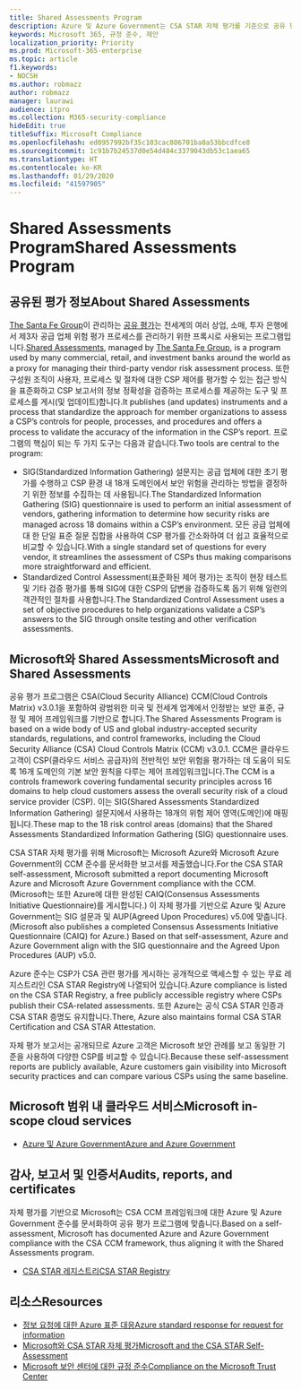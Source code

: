 ```yaml
---
title: Shared Assessments Program
description: Azure 및 Azure Government는 CSA STAR 자체 평가를 기준으로 공유 평가 프로그램의 위험 평가 도구를 지원합니다.
keywords: Microsoft 365, 규정 준수, 제안
localization_priority: Priority
ms.prod: Microsoft-365-enterprise
ms.topic: article
f1.keywords:
- NOCSH
ms.author: robmazz
author: robmazz
manager: laurawi
audience: itpro
ms.collection: M365-security-compliance
hideEdit: true
titleSuffix: Microsoft Compliance
ms.openlocfilehash: ed0957992bf35c103cac806701ba0a53bbcdfce8
ms.sourcegitcommit: 1c91b7b24537d0e54d484c3379043db53c1aea65
ms.translationtype: HT
ms.contentlocale: ko-KR
ms.lasthandoff: 01/29/2020
ms.locfileid: "41597905"
---
```

# <a name="shared-assessments-program"></a><span data-ttu-id="a4d94-104">Shared Assessments Program</span><span class="sxs-lookup"><span data-stu-id="a4d94-104">Shared Assessments Program</span></span>

## <a name="about-shared-assessments"></a><span data-ttu-id="a4d94-105">공유된 평가 정보</span><span class="sxs-lookup"><span data-stu-id="a4d94-105">About Shared Assessments</span></span>

<span data-ttu-id="a4d94-106">[The Santa Fe Group](https://www.santa-fe-group.com/)이 관리하는 [공유 평가](https://sharedassessments.org/)는 전세계의 여러 상업, 소매, 투자 은행에서 제3자 공급 업체 위험 평가 프로세스를 관리하기 위한 프록시로 사용되는 프로그램입니다.</span><span class="sxs-lookup"><span data-stu-id="a4d94-106">[Shared Assessments](https://sharedassessments.org/), managed by [The Santa Fe Group](https://www.santa-fe-group.com/), is a program used by many commercial, retail, and investment banks around the world as a proxy for managing their third-party vendor risk assessment process.</span></span> <span data-ttu-id="a4d94-107">또한 구성원 조직이 사용자, 프로세스 및 절차에 대한 CSP 제어를 평가할 수 있는 접근 방식을 표준화하고 CSP 보고서의 정보 정확성을 검증하는 프로세스를 제공하는 도구 및 프로세스를 게시(및 업데이트)합니다.</span><span class="sxs-lookup"><span data-stu-id="a4d94-107">It publishes (and updates) instruments and a process that standardize the approach for member organizations to assess a CSP’s controls for people, processes, and procedures and offers a process to validate the accuracy of the information in the CSP’s report.</span></span> <span data-ttu-id="a4d94-108">프로그램의 핵심이 되는 두 가지 도구는 다음과 같습니다.</span><span class="sxs-lookup"><span data-stu-id="a4d94-108">Two tools are central to the program:</span></span>

- <span data-ttu-id="a4d94-109">SIG(Standardized Information Gathering) 설문지는 공급 업체에 대한 초기 평가를 수행하고 CSP 환경 내 18개 도메인에서 보안 위험을 관리하는 방법을 결정하기 위한 정보를 수집하는 데 사용됩니다.</span><span class="sxs-lookup"><span data-stu-id="a4d94-109">The Standardized Information Gathering (SIG) questionnaire is used to perform an initial assessment of vendors, gathering information to determine how security risks are managed across 18 domains within a CSP’s environment.</span></span> <span data-ttu-id="a4d94-110">모든 공급 업체에 대 한 단일 표준 질문 집합을 사용하여 CSP 평가를 간소화하여 더 쉽고 효율적으로 비교할 수 있습니다.</span><span class="sxs-lookup"><span data-stu-id="a4d94-110">With a single standard set of questions for every vendor, it streamlines the assessment of CSPs thus making comparisons more straightforward and efficient.</span></span>
- <span data-ttu-id="a4d94-111">Standardized Control Assessment(표준화된 제어 평가)는 조직이 현장 테스트 및 기타 검증 평가를 통해 SIG에 대한 CSP의 답변을 검증하도록 돕기 위해 일련의 객관적인 절차를 사용합니다.</span><span class="sxs-lookup"><span data-stu-id="a4d94-111">The Standardized Control Assessment uses a set of objective procedures to help organizations validate a CSP’s answers to the SIG through onsite testing and other verification assessments.</span></span>

## <a name="microsoft-and-shared-assessments"></a><span data-ttu-id="a4d94-112">Microsoft와 Shared Assessments</span><span class="sxs-lookup"><span data-stu-id="a4d94-112">Microsoft and Shared Assessments</span></span>

<span data-ttu-id="a4d94-113">공유 평가 프로그램은 CSA(Cloud Security Alliance) CCM(Cloud Controls Matrix) v3.0.1을 포함하여 광범위한 미국 및 전세계 업계에서 인정받는 보안 표준, 규정 및 제어 프레임워크를 기반으로 합니다.</span><span class="sxs-lookup"><span data-stu-id="a4d94-113">The Shared Assessments Program is based on a wide body of US and global industry-accepted security standards, regulations, and control frameworks, including the Cloud Security Alliance (CSA) Cloud Controls Matrix (CCM) v3.0.1.</span></span> <span data-ttu-id="a4d94-114">CCM은 클라우드 고객이 CSP(클라우드 서비스 공급자)의 전반적인 보안 위험을 평가하는 데 도움이 되도록 16개 도메인의 기본 보안 원칙을 다루는 제어 프레임워크입니다.</span><span class="sxs-lookup"><span data-stu-id="a4d94-114">The CCM is a controls framework covering fundamental security principles across 16 domains to help cloud customers assess the overall security risk of a cloud service provider (CSP).</span></span> <span data-ttu-id="a4d94-115">이는 SIG(Shared Assessments Standardized Information Gathering) 설문지에서 사용하는 18개의 위험 제어 영역(도메인)에 매핑됩니다.</span><span class="sxs-lookup"><span data-stu-id="a4d94-115">These map to the 18 risk control areas (domains) that the Shared Assessments Standardized Information Gathering (SIG) questionnaire uses.</span></span>

<span data-ttu-id="a4d94-116">CSA STAR 자체 평가를 위해 Microsoft는 Microsoft Azure와 Microsoft Azure Government의 CCM 준수를 문서화한 보고서를 제출했습니다.</span><span class="sxs-lookup"><span data-stu-id="a4d94-116">For the CSA STAR self-assessment, Microsoft submitted a report documenting Microsoft Azure and Microsoft Azure Government compliance with the CCM.</span></span> <span data-ttu-id="a4d94-117">(Microsoft는 또한 Azure에 대한 완성된 CAIQ(Consensus Assessments Initiative Questionnaire)를 게시합니다.) 이 자체 평가를 기반으로 Azure 및 Azure Government는 SIG 설문과 및 AUP(Agreed Upon Procedures) v5.0에 맞춥니다.</span><span class="sxs-lookup"><span data-stu-id="a4d94-117">(Microsoft also publishes a completed Consensus Assessments Initiative Questionnaire (CAIQ) for Azure.) Based on that self-assessment, Azure and Azure Government align with the SIG questionnaire and the Agreed Upon Procedures (AUP) v5.0.</span></span>

<span data-ttu-id="a4d94-118">Azure 준수는 CSP가 CSA 관련 평가를 게시하는 공개적으로 액세스할 수 있는 무료 레지스트리인 CSA STAR Registry에 나열되어 있습니다.</span><span class="sxs-lookup"><span data-stu-id="a4d94-118">Azure compliance is listed on the CSA STAR Registry, a free publicly accessible registry where CSPs publish their CSA-related assessments.</span></span> <span data-ttu-id="a4d94-119">또한 Azure는 공식 CSA STAR 인증과 CSA STAR 증명도 유지합니다.</span><span class="sxs-lookup"><span data-stu-id="a4d94-119">There, Azure also maintains formal CSA STAR Certification and CSA STAR Attestation.</span></span>

<span data-ttu-id="a4d94-120">자체 평가 보고서는 공개되므로 Azure 고객은 Microsoft 보안 관례를 보고 동일한 기준을 사용하여 다양한 CSP를 비교할 수 있습니다.</span><span class="sxs-lookup"><span data-stu-id="a4d94-120">Because these self-assessment reports are publicly available, Azure customers gain visibility into Microsoft security practices and can compare various CSPs using the same baseline.</span></span>

## <a name="microsoft-in-scope-cloud-services"></a><span data-ttu-id="a4d94-121">Microsoft 범위 내 클라우드 서비스</span><span class="sxs-lookup"><span data-stu-id="a4d94-121">Microsoft in-scope cloud services</span></span>

- [<span data-ttu-id="a4d94-122">Azure 및 Azure Government</span><span class="sxs-lookup"><span data-stu-id="a4d94-122">Azure and Azure Government</span></span>](https://aka.ms/AzureCompliance)

## <a name="audits-reports-and-certificates"></a><span data-ttu-id="a4d94-123">감사, 보고서 및 인증서</span><span class="sxs-lookup"><span data-stu-id="a4d94-123">Audits, reports, and certificates</span></span>

<span data-ttu-id="a4d94-124">자체 평가를 기반으로 Microsoft는 CSA CCM 프레임워크에 대한 Azure 및 Azure Government 준수를 문서화하여 공유 평가 프로그램에 맞춥니다.</span><span class="sxs-lookup"><span data-stu-id="a4d94-124">Based on a self-assessment, Microsoft has documented Azure and Azure Government compliance with the CSA CCM framework, thus aligning it with the Shared Assessments program.</span></span>

- [<span data-ttu-id="a4d94-125">CSA STAR 레지스트리</span><span class="sxs-lookup"><span data-stu-id="a4d94-125">CSA STAR Registry</span></span>](https://aka.ms/Azure_STAR)

## <a name="resources"></a><span data-ttu-id="a4d94-126">리소스</span><span class="sxs-lookup"><span data-stu-id="a4d94-126">Resources</span></span>

- [<span data-ttu-id="a4d94-127">정보 요청에 대한 Azure 표준 대응</span><span class="sxs-lookup"><span data-stu-id="a4d94-127">Azure standard response for request for information</span></span>](https://gallery.technet.microsoft.com/Azure-Standard-Response-to-5de19cb6)
- [<span data-ttu-id="a4d94-128">Microsoft와 CSA STAR 자체 평가</span><span class="sxs-lookup"><span data-stu-id="a4d94-128">Microsoft and the CSA STAR Self-Assessment</span></span>](offering-csa-star-self-assessment.md)
- [<span data-ttu-id="a4d94-129">Microsoft 보안 센터에 대한 규정 준수</span><span class="sxs-lookup"><span data-stu-id="a4d94-129">Compliance on the Microsoft Trust Center</span></span>](https://www.microsoft.com/trust-center/compliance/compliance-overview)
